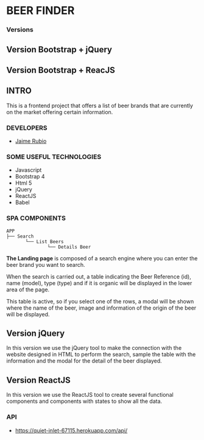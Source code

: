 # BEER FINDER 


### Versions
## Version Bootstrap + jQuery
## Version Bootstrap + ReacJS


## INTRO

This is a frontend project that offers a list of beer brands that are currently on the market offering certain information.
<br>

### DEVELOPERS

- <a href="https://github.com/JaimeRC">Jaime Rubio</a>


### SOME USEFUL TECHNOLOGIES

- Javascript
- Bootstrap 4
- Html 5
- jQuery
- ReactJS
- Babel


### SPA COMPONENTS

``` bh
APP
├── Search
       └── List Beers
               └── Details Beer
```

**The Landing page** is composed of a search engine where you can enter the beer brand you want to search.

When the search is carried out, a table indicating the Beer Reference (id), name (model), type (type) and if it is organic will be displayed in the lower area of ​​the page.

This table is active, so if you select one of the rows, a modal will be shown where the name of the beer, image and information of the origin of the beer will be displayed.

## Version jQuery

In this version we use the jQuery tool to make the connection with the website designed in HTML to perform the search, sample the table with the information and the modal for the detail of the beer displayed.

## Version ReactJS

In this version we use the ReactJS tool to create several functional components and components with states to show all the data.


### API

- <a href="https://quiet-inlet-67115.herokuapp.com/api/">https://quiet-inlet-67115.herokuapp.com/api/</a>


